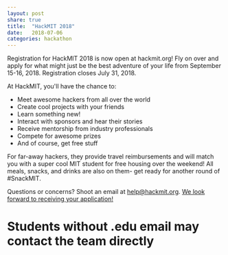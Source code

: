 ```yaml
---
layout: post
share: true
title:  "HackMIT 2018"
date:   2018-07-06
categories: hackathon
---
```

Registration for HackMIT 2018 is now open at hackmit.org! Fly on over and apply for what might just be the best adventure of your life from September 15-16, 2018. Registration closes July 31, 2018.

At HackMIT, you'll have the chance to:

- Meet awesome hackers from all over the world
- Create cool projects with your friends
- Learn something new!
- Interact with sponsors and hear their stories
- Receive mentorship from industry professionals
- Compete for awesome prizes
- And of course, get free stuff

For  far-away hackers, they provide travel reimbursements and will match you with a super cool MIT student for free housing over the weekend! All meals, snacks, and drinks are also on them- get ready for another round of #SnackMIT. 


Questions or concerns? Shoot an email at help@hackmit.org. [We look forward to receiving your application!](https://hackmit.org/)

# Students without .edu email may contact the team directly
